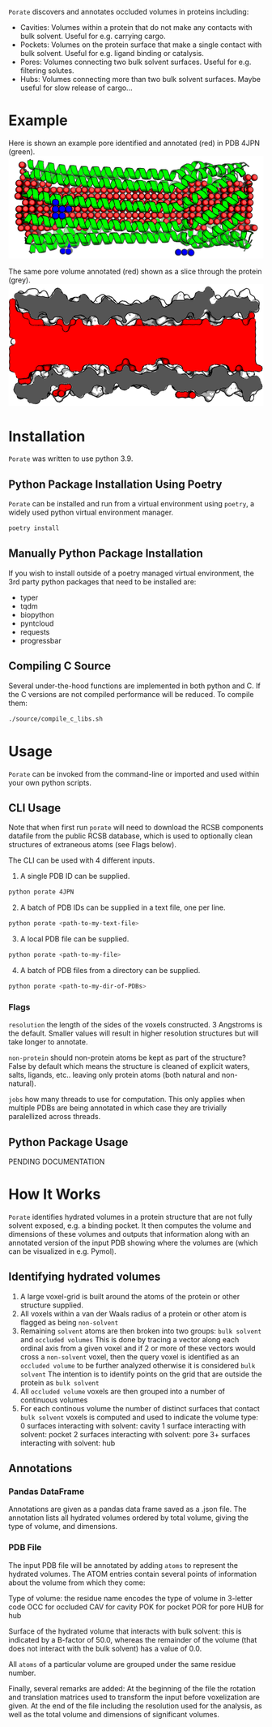 `Porate` discovers and annotates occluded volumes in proteins including:
- Cavities: Volumes within a protein that do not make any contacts with bulk solvent. Useful for e.g. carrying cargo.
- Pockets: Volumes on the protein surface that make a single contact with bulk solvent.  Useful for e.g. ligand binding or catalysis.
- Pores: Volumes connecting two bulk solvent surfaces.  Useful for e.g. filtering solutes.
- Hubs: Volumes connecting more than two bulk solvent surfaces.  Maybe useful for slow release of cargo...

# Example

Here is shown an example pore identified and annotated (red) in PDB 4JPN (green).
![image](images/pore_annotation.png)

The same pore volume annotated (red) shown as a slice through the protein (grey).
![image](images/pore_slice.png)

# Installation
`Porate` was written to use python 3.9.

## Python Package Installation Using Poetry
`Porate` can be installed and run from a virtual environment using `poetry`, a widely used python virtual environment manager.

```bash
poetry install
```

## Manually Python Package Installation
If you wish to install outside of a poetry managed virtual environment, the 3rd party python packages that need to be installed are:

- typer
- tqdm
- biopython
- pyntcloud
- requests
- progressbar

## Compiling C Source
Several under-the-hood functions are implemented in both python and C.  If the C versions are not compiled performance will be reduced.
To compile them:
```bash
./source/compile_c_libs.sh
```

# Usage
`Porate` can be invoked from the command-line or imported and used within your own python scripts.

## CLI Usage
Note that when first run `porate` will need to download the RCSB components datafile from the public
RCSB database, which is used to optionally clean structures of extraneous atoms (see Flags below).

The CLI can be used with 4 different inputs.

1. A single PDB ID can be supplied.
```bash
python porate 4JPN
```
2. A batch of PDB IDs can be supplied in a text file, one per line.
```bash
python porate <path-to-my-text-file>
```
3. A local PDB file can be supplied.
```bash
python porate <path-to-my-file>
```
4. A batch of PDB files from a directory can be supplied.
```bash
python porate <path-to-my-dir-of-PDBs>
```

### Flags
`resolution` the length of the sides of the voxels constructed.  3 Angstroms is the default.  Smaller values
will result in higher resolution structures but will take longer to annotate.

`non-protein` should non-protein atoms be kept as part of the structure?  False by default which means the structure is
cleaned of explicit waters, salts, ligands, etc.. leaving only protein atoms (both natural and non-natural).

`jobs` how many threads to use for computation.  This only applies when multiple PDBs are being annotated in which
case they are trivially paralellized across threads.

## Python Package Usage
PENDING DOCUMENTATION


# How It Works
`Porate` identifies hydrated volumes in a protein structure that are not fully solvent exposed, e.g. a binding pocket.
It then computes the volume and dimensions of these volumes and outputs that information along with an annotated 
version of the input PDB showing where the volumes are (which can be visualized in e.g. Pymol).

## Identifying hydrated volumes
1. A large voxel-grid is built around the atoms of the protein or other structure supplied.
2. All voxels within a van der Waals radius of a protein or other atom is flagged as being `non-solvent`
3. Remaining `solvent` atoms are then broken into two groups: `bulk solvent` and `occluded volumes`
   This is done by tracing a vector along each ordinal axis from a given voxel and if 2 or more of these vectors would
   cross a `non-solvent` voxel, then the query voxel is identified as an `occluded volume` to be further analyzed
   otherwise it is considered `bulk solvent`
   The intention is to identify points on the grid that are outside the protein as `bulk solvent`
4. All `occluded volume` voxels are then grouped into a number of continuous volumes
5. For each continous volume the number of distinct surfaces that contact `bulk solvent` voxels is computed and used
   to indicate the volume type:
   0 surfaces interacting with solvent: cavity
   1 surface interacting with solvent: pocket
   2 surfaces interacting with solvent: pore
   3+ surfaces interacting with solvent: hub

## Annotations

### Pandas DataFrame
Annotations are given as a pandas data frame saved as a .json file.  The annotation lists all hydrated volumes ordered by
total volume, giving the type of volume, and dimensions.

### PDB File
The input PDB file will be annotated by adding `atoms` to represent the hydrated volumes.  The ATOM entries
contain several points of information about the volume from which they come:

Type of volume: the residue name encodes the type of volume in 3-letter code
OCC for occluded
CAV for cavity
POK for pocket
POR for pore
HUB for hub

Surface of the hydrated volume that interacts with bulk solvent: this is indicated by a B-factor of 50.0, whereas
the remainder of the volume (that does not interact with the bulk solvent) has a value of 0.0.

All `atoms` of a particular volume are grouped under the same residue number.

Finally, several remarks are added:
At the beginning of the file the rotation and translation matrices used to transform the input before voxelization are given.
At the end of the file including the resolution used for the analysis, as well as the total volume and dimensions of significant volumes.
